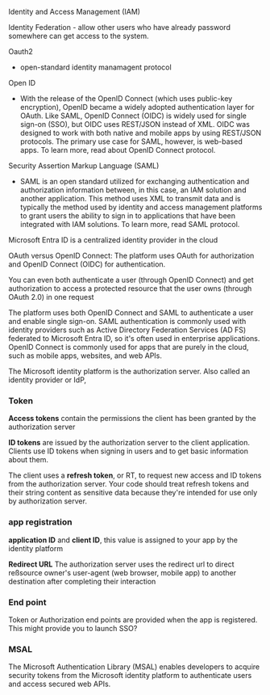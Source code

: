 Identity and Access Management (IAM)

Identity Federation - allow other users who have already password somewhere can get access to the system.

Oauth2

- open-standard identity manamagent protocol

Open ID

- With the release of the OpenID Connect (which uses public-key encryption), OpenID became a widely adopted authentication layer for OAuth. Like SAML, OpenID Connect (OIDC) is widely used for single sign-on (SSO), but OIDC uses REST/JSON instead of XML. OIDC was designed to work with both native and mobile apps by using REST/JSON protocols. The primary use case for SAML, however, is web-based apps. To learn more, read about OpenID Connect protocol.

Security Assertion Markup Language (SAML)

- SAML is an open standard utilized for exchanging authentication and authorization information between, in this case, an IAM solution and another application. This method uses XML to transmit data and is typically the method used by identity and access management platforms to grant users the ability to sign in to applications that have been integrated with IAM solutions. To learn more, read SAML protocol.

Microsoft Entra ID is a centralized identity provider in the cloud

OAuth versus OpenID Connect: The platform uses OAuth for authorization and OpenID Connect (OIDC) for authentication.

You can even both authenticate a user (through OpenID Connect) and get authorization to access a protected resource that the user owns (through OAuth 2.0) in one request

The platform uses both OpenID Connect and SAML to authenticate a user and enable single sign-on. SAML authentication is commonly used with identity providers such as Active Directory Federation Services (AD FS) federated to Microsoft Entra ID, so it's often used in enterprise applications. OpenID Connect is commonly used for apps that are purely in the cloud, such as mobile apps, websites, and web APIs.

The Microsoft identity platform is the authorization server. Also called an identity provider or IdP,

### Token

**Access tokens** contain the permissions the client has been granted by the authorization server

**ID tokens** are issued by the authorization server to the client application. Clients use ID tokens when signing in users and to get basic information about them.

The client uses a **refresh token**, or RT, to request new access and ID tokens from the authorization server. Your code should treat refresh tokens and their string content as sensitive data because they're intended for use only by authorization server.

### app registration

**application ID** and **client ID**, this value is assigned to your app by the identity platform

**Redirect URL** The authorization server uses the redirect url to direct reßsource owner's user-agent (web browser, mobile app) to another destination after completing their interaction

### End point
Token or Authorization end points are provided when the app is registered. This might provide you to launch SSO?


### MSAL
The Microsoft Authentication Library (MSAL) enables developers to acquire security tokens from the Microsoft identity platform to authenticate users and access secured web APIs.

